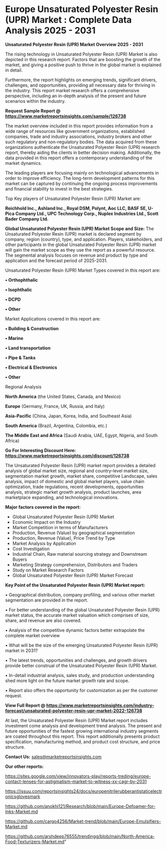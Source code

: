 # Europe Unsaturated Polyester Resin (UPR) Market : Complete Data Analysis 2025 - 2031

<Strong> Unsaturated Polyester Resin (UPR) Market Overview 2025 - 2031</strong>

The rising technology in Unsaturated Polyester Resin (UPR) Market is also depicted in this research report. Factors that are boosting the growth of the market, and giving a positive push to thrive in the global market is explained in detail.

Furthermore, the report highlights on emerging trends, significant drivers, challenges, and opportunities, providing all necessary data for thriving in the industry. This report market research offers a comprehensive perspective, including an in-depth analysis of the present and future scenarios within the industry.

<strong>Request Sample Report @ <a href=https://www.marketreportsinsights.com/sample/126738>https://www.marketreportsinsights.com/sample/126738</a></strong>

The market overview included in this report provides information from a wide range of resources like government organizations, established companies, trade and industry associations, industry brokers and other such regulatory and non-regulatory bodies. The data acquired from these organizations authenticate the Unsaturated Polyester Resin (UPR) research report, thereby aiding the clients in better decision making. Additionally, the data provided in this report offers a contemporary understanding of the market dynamics.

The leading players are focusing mainly on technological advancements in order to improve efficiency. The long-term development patterns for this market can be captured by continuing the ongoing process improvements and financial stability to invest in the best strategies.

Top Key players of Unsaturated Polyester Resin (UPR) Market are:

<strong>Reichhold Inc., Ashland Inc., Royal DSM, Polynt, Aoc LLC, BASF SE, U-Pica Company Ltd., UPC Technology Corp., Nuplex Industries Ltd., Scott Bader Company Ltd.</strong>

<strong><b>Global Unsaturated Polyester Resin (UPR) Market Scope and Size:</b></strong>
The Unsaturated Polyester Resin (UPR) market is declared segment by company, region (country), type, and application. Players, stakeholders, and other participants in the global Unsaturated Polyester Resin (UPR) market will gain the market scope as they use the report as a powerful resource. The segmental analysis focuses on revenue and product by type and application and the forecast period of 2025-2031.

Unsaturated Polyester Resin (UPR) Market Types covered in this report are:

<strong>• Orthophthalic

• Isophthalic

• DCPD

• Other</strong>

Market Applications covered in this report are:

<strong>• Building & Construction

• Marine

• Land transportation

• Pipe & Tanks

• Electrical & Electronics

• Other</strong> 

Regional Analysis

<strong>North America</strong> (the United States, Canada, and Mexico)

<strong>Europe</strong> (Germany, France, UK, Russia, and Italy)

<strong>Asia-Pacific</strong> (China, Japan, Korea, India, and Southeast Asia)

<strong>South America</strong> (Brazil, Argentina, Colombia, etc.)

<strong>The Middle East and Africa</strong> (Saudi Arabia, UAE, Egypt, Nigeria, and South Africa)

<strong>Go For Interesting Discount Here: <a href=https://www.marketreportsinsights.com/discount/126738>https://www.marketreportsinsights.com/discount/126738</a></strong>

The Unsaturated Polyester Resin (UPR) market report provides a detailed analysis of global market size, regional and country-level market size, segmentation market growth, market share, competitive Landscape, sales analysis, impact of domestic and global market players, value chain optimization, trade regulations, recent developments, opportunities analysis, strategic market growth analysis, product launches, area marketplace expanding, and technological innovations.

<strong><b>Major factors covered in the report:</b></strong>
<ul>
  <li>Global Unsaturated Polyester Resin (UPR) Market </li>
  <li>Economic Impact on the Industry</li>
  <li>Market Competition in terms of Manufacturers</li>
  <li>Production, Revenue (Value) by geographical segmentation</li>
  <li>Production, Revenue (Value), Price Trend by Type</li>
  <li>Market Analysis by Application</li>
  <li>Cost Investigation</li>
  <li>Industrial Chain, Raw material sourcing strategy and Downstream Buyers</li>
  <li>Marketing Strategy comprehension, Distributors and Traders</li>
  <li>Study on Market Research Factors</li>
  <li>Global Unsaturated Polyester Resin (UPR) Market Forecast</li>
</ul>

<strong><b>Key Point of the Unsaturated Polyester Resin (UPR) Market report:</b></strong>

• Geographical distribution, company profiling, and various other market segmentation are provided in the report.

• For better understanding of the global Unsaturated Polyester Resin (UPR) market status, the accurate market valuation which comprises of size, share, and revenue are also covered.

• Analysis of the competitive dynamic factors better extrapolate the complete market overview

• What will be the size of the emerging Unsaturated Polyester Resin (UPR) market in 2031?

• The latest trends, opportunities and challenges, and growth drivers provide better construal of the Unsaturated Polyester Resin (UPR) Market.

• In-detail industrial analysis, sales study, and production understanding shed more light on the future market growth rate and scope.

• Report also offers the opportunity for customization as per the customer request.

<strong><b>View Full Report @ <a href=https://www.marketreportsinsights.com/industry-forecast/unsaturated-polyester-resin-upr-market-2022-126738>https://www.marketreportsinsights.com/industry-forecast/unsaturated-polyester-resin-upr-market-2022-126738</a></b></strong>


At last, the Unsaturated Polyester Resin (UPR) Market report includes investment come analysis and development trend analysis. The present and future opportunities of the fastest growing international industry segments are coated throughout this report. This report additionally presents product specification, manufacturing method, and product cost structure, and price structure.

<strong>Contact Us:</strong>
sales@marketreportsinsights.com

<strong>Our other reports:</strong>

<a href=https://sites.google.com/view/innovators-play/reports-treding/europe-contact-lenses-for-astigmatism-market-to-witness-xx-cagr-by-2031>https://sites.google.com/view/innovators-play/reports-treding/europe-contact-lenses-for-astigmatism-market-to-witness-xx-cagr-by-2031</a>

<a href=https://issuu.com/reportsinsights24/docs/europenitrilerubberantistaticelectronicsglovesmark>https://issuu.com/reportsinsights24/docs/europenitrilerubberantistaticelectronicsglovesmark</a>

<a href=https://github.com/anokhi121/Research/blob/main/Europe-Defoamer-for-Inks-Market.md>https://github.com/anokhi121/Research/blob/main/Europe-Defoamer-for-Inks-Market.md</a>

<a href=https://github.com/cargo4256/Market-trend/blob/main/Europe-Emulsifiers-Market.md>https://github.com/cargo4256/Market-trend/blob/main/Europe-Emulsifiers-Market.md</a>

<a href=https://github.com/arshdeep76555/trendingg/blob/main/North-America-Food-Texturizers-Market.md>https://github.com/arshdeep76555/trendingg/blob/main/North-America-Food-Texturizers-Market.md</a>"

